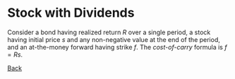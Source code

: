 # Stock with Dividends

Consider a bond having realized return $R$ over a single period,
a stock having initial price $s$ and any non-negative value at
the end of the period, and an at-the-money forward having strike $f$.
The _cost-of-carry_ formula is $f = Rs$.

[Back](xva.html#examples)
